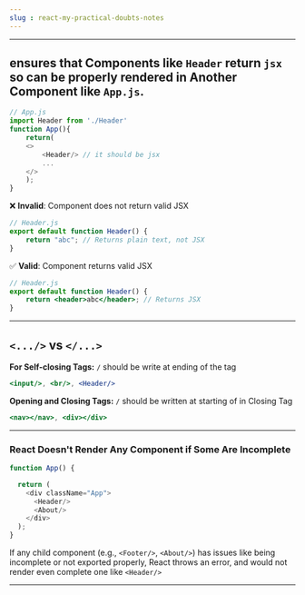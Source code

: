 ```yaml
---
slug : react-my-practical-doubts-notes
---
```


---

## ensures that Components like `Header` return `jsx` so can be properly rendered in Another Component like `App.js`.

```js
// App.js
import Header from './Header'
function App(){
	return(
	<>
		<Header/> // it should be jsx
		...
	</>
	);
}
```

❌ **Invalid**: Component does not return valid JSX
```jsx
// Header.js
export default function Header() {
    return "abc"; // Returns plain text, not JSX
}
```

✅ **Valid**: Component returns valid JSX
```jsx
// Header.js
export default function Header() { 
    return <header>abc</header>; // Returns JSX
}
```

---

## `<.../>` vs `</...>`


**For Self-closing Tags:**  `/` should be write at ending of the tag
```jsx
<input/>, <br/>, <Header/>
```

**Opening and Closing Tags:** `/` should be written at starting of in Closing Tag
```jsx
<nav></nav>, <div></div>
```


---

### React Doesn't Render Any Component if Some Are Incomplete

```jsx
function App() {

  return (
    <div className="App">
      <Header/>
      <About/>
    </div>
  );
}
```

If any child component (e.g., `<Footer/>`, `<About/>`) has issues like being incomplete or not exported properly, React throws an error, and would not render even complete one like `<Header/>`

---
